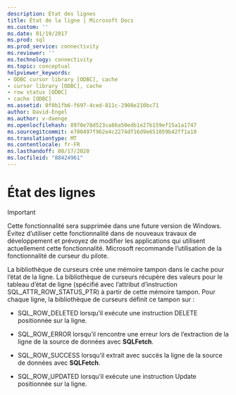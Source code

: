 ```yaml
---
description: État des lignes
title: État de la ligne | Microsoft Docs
ms.custom: ''
ms.date: 01/19/2017
ms.prod: sql
ms.prod_service: connectivity
ms.reviewer: ''
ms.technology: connectivity
ms.topic: conceptual
helpviewer_keywords:
- ODBC cursor library [ODBC], cache
- cursor library [ODBC], cache
- row status [ODBC]
- cache [ODBC]
ms.assetid: 0f0b1fb6-f697-4ced-811c-2908e210bc71
author: David-Engel
ms.author: v-daenge
ms.openlocfilehash: 8970e78d523ca86a50edb1e27b159ef15a1a1747
ms.sourcegitcommit: e700497f962e4c2274df16d9e651059b42ff1a10
ms.translationtype: MT
ms.contentlocale: fr-FR
ms.lasthandoff: 08/17/2020
ms.locfileid: "88424961"
---
```

# <a name="row-status"></a>État des lignes
> [!IMPORTANT]  
>  Cette fonctionnalité sera supprimée dans une future version de Windows. Évitez d’utiliser cette fonctionnalité dans de nouveaux travaux de développement et prévoyez de modifier les applications qui utilisent actuellement cette fonctionnalité. Microsoft recommande l’utilisation de la fonctionnalité de curseur du pilote.  
  
 La bibliothèque de curseurs crée une mémoire tampon dans le cache pour l’état de la ligne. La bibliothèque de curseurs récupère des valeurs pour le tableau d’état de ligne (spécifié avec l’attribut d’instruction SQL_ATTR_ROW_STATUS_PTR) à partir de cette mémoire tampon. Pour chaque ligne, la bibliothèque de curseurs définit ce tampon sur :  
  
-   SQL_ROW_DELETED lorsqu’il exécute une instruction DELETE positionnée sur la ligne.  
  
-   SQL_ROW_ERROR lorsqu’il rencontre une erreur lors de l’extraction de la ligne de la source de données avec **SQLFetch**.  
  
-   SQL_ROW_SUCCESS lorsqu’il extrait avec succès la ligne de la source de données avec **SQLFetch**.  
  
-   SQL_ROW_UPDATED lorsqu’il exécute une instruction Update positionnée sur la ligne.

